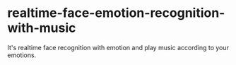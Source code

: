 # realtime-face-emotion-recognition-with-music
It's realtime face recognition with emotion and play music according to your emotions.

